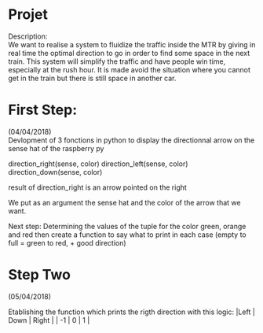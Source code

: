 # Projet
Description:  
We want to realise a system to fluidize the traffic inside the MTR by giving in real time the optimal
direction to go in order to find some space in the next train.
This system will simplify the traffic and have people win time, especially at the rush hour. It is made
avoid the situation where you cannot get in the train but there is still space in another car.

# First Step:
(04/04/2018)  
Devlopment of 3 fonctions in python to display the directionnal arrow on the sense hat of the raspberry py

direction_right(sense, color)
direction_left(sense, color)
direction_down(sense, color)

result of direction_right is an arrow pointed on the right

We put as an argument the sense hat and the color of the arrow that we want.

Next step:
Determining the values of the tuple for the color green, orange and red
then create a function to say what to print in each case (empty to full = green to red, + good direction)

# Step Two
(05/04/2018)  

Etablishing the function which prints the rigth direction with this logic:
|Left | Down | Right |
| -1  |   0  |   1   |

